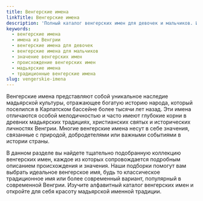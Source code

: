 ```yaml
---
title: Венгерские имена
linkTitle: Венгерские имена
description: 'Полный каталог венгерских имен для девочек и мальчиков. Изучите происхождение, значение и особенности венгерских имен с их уникальной историей и культурными традициями.'
keywords:
  - венгерские имена
  - имена из Венгрии
  - венгерские имена для девочек
  - венгерские имена для мальчиков
  - значение венгерских имен
  - происхождение венгерских имен
  - мадьярские имена
  - традиционные венгерские имена
slug: vengerskie-imena
---
```


Венгерские имена представляют собой уникальное наследие мадьярской культуры, отражающее богатую историю народа, который поселился в Карпатском бассейне более тысячи лет назад. Эти имена отличаются особой мелодичностью и часто имеют глубокие корни в древних мадьярских традициях, христианских святых и исторических личностях Венгрии. Многие венгерские имена несут в себе значения, связанные с природой, добродетелями или важными событиями в истории страны.

В данном разделе вы найдете тщательно подобранную коллекцию венгерских имен, каждое из которых сопровождается подробным описанием происхождения и значения. Наши подборки помогут вам выбрать идеальное венгерское имя, будь то классическое традиционное имя или более современный вариант, популярный в современной Венгрии. Изучите алфавитный каталог венгерских имен и откройте для себя красоту мадьярской именной традиции.
